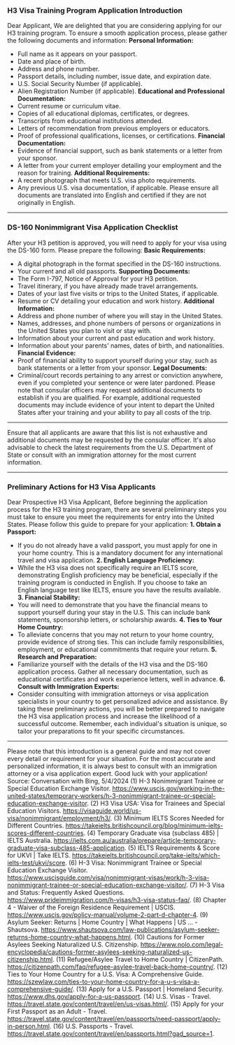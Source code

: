 ### H3 Visa Training Program Application Introduction

Dear Applicant,
We are delighted that you are considering applying for our H3 training program. To ensure a smooth application process, please gather the following documents and information:
**Personal Information:**
- Full name as it appears on your passport.
- Date and place of birth.
- Address and phone number.
- Passport details, including number, issue date, and expiration date.
- U.S. Social Security Number (if applicable).
- Alien Registration Number (if applicable).
**Educational and Professional Documentation:**
- Current resume or curriculum vitae.
- Copies of all educational diplomas, certificates, or degrees.
- Transcripts from educational institutions attended.
- Letters of recommendation from previous employers or educators.
- Proof of professional qualifications, licenses, or certifications.
**Financial Documentation:**
- Evidence of financial support, such as bank statements or a letter from your sponsor.
- A letter from your current employer detailing your employment and the reason for training.
**Additional Requirements:**
- A recent photograph that meets U.S. visa photo requirements.
- Any previous U.S. visa documentation, if applicable.
Please ensure all documents are translated into English and certified if they are not originally in English.
---

### DS-160 Nonimmigrant Visa Application Checklist

After your H3 petition is approved, you will need to apply for your visa using the DS-160 form. Please prepare the following:
**Basic Requirements:**
- A digital photograph in the format specified in the DS-160 instructions.
- Your current and all old passports.
**Supporting Documents:**
- The Form I-797, Notice of Approval for your H3 petition.
- Travel itinerary, if you have already made travel arrangements.
- Dates of your last five visits or trips to the United States, if applicable.
- Resume or CV detailing your education and work history.
**Additional Information:**
- Address and phone number of where you will stay in the United States.
- Names, addresses, and phone numbers of persons or organizations in the United States you plan to visit or stay with.
- Information about your current and past education and work history.
- Information about your parents' names, dates of birth, and nationalities.
**Financial Evidence:**
- Proof of financial ability to support yourself during your stay, such as bank statements or a letter from your sponsor.
**Legal Documents:**
- Criminal/court records pertaining to any arrest or conviction anywhere, even if you completed your sentence or were later pardoned.
Please note that consular officers may request additional documents to establish if you are qualified. For example, additional requested documents may include evidence of your intent to depart the United States after your training and your ability to pay all costs of the trip.
---
Ensure that all applicants are aware that this list is not exhaustive and additional documents may be requested by the consular officer. It's also advisable to check the latest requirements from the U.S. Department of State or consult with an immigration attorney for the most current information.

---

### Preliminary Actions for H3 Visa Applicants

Dear Prospective H3 Visa Applicant,
Before beginning the application process for the H3 training program, there are several preliminary steps you must take to ensure you meet the requirements for entry into the United States. Please follow this guide to prepare for your application:
**1. Obtain a Passport:**
  - If you do not already have a valid passport, you must apply for one in your home country. This is a mandatory document for any international travel and visa application.
**2. English Language Proficiency:**
  - While the H3 visa does not specifically require an IELTS score, demonstrating English proficiency may be beneficial, especially if the training program is conducted in English. If you choose to take an English language test like IELTS, ensure you have the results available.
**3. Financial Stability:**
  - You will need to demonstrate that you have the financial means to support yourself during your stay in the U.S. This can include bank statements, sponsorship letters, or scholarship awards.
**4. Ties to Your Home Country:**
  - To alleviate concerns that you may not return to your home country, provide evidence of strong ties. This can include family responsibilities, employment, or educational commitments that require your return.
**5. Research and Preparation:**
  - Familiarize yourself with the details of the H3 visa and the DS-160 application process. Gather all necessary documentation, such as educational certificates and work experience letters, well in advance.
**6. Consult with Immigration Experts:**
  - Consider consulting with immigration attorneys or visa application specialists in your country to get personalized advice and assistance.
By taking these preliminary actions, you will be better prepared to navigate the H3 visa application process and increase the likelihood of a successful outcome. Remember, each individual's situation is unique, so tailor your preparations to fit your specific circumstances.
---
Please note that this introduction is a general guide and may not cover every detail or requirement for your situation. For the most accurate and personalized information, it is always best to consult with an immigration attorney or a visa application expert. Good luck with your application!
Source: Conversation with Bing, 5/4/2024
(1) H-3 Nonimmigrant Trainee or Special Education Exchange Visitor.
https://www.uscis.gov/working-in-the-united-states/temporary-workers/h-3-nonimmigrant-trainee-or-special-education-exchange-visitor.
(2) H3 Visa USA: Visa for Trainees and Special Education Visitors.
https://visaguide.world/us-visa/nonimmigrant/employment/h3/.
(3) Minimum IELTS Scores Needed for Different Countries.
https://takeielts.britishcouncil.org/blog/minimum-ielts-scores-different-countries.
(4) Temporary Graduate visa (subclass 485) | IELTS Australia.
https://ielts.com.au/australia/prepare/article-temporary-graduate-visa-subclass-485-application.
(5) IELTS Requirements & Score for UKVI | Take IELTS.
https://takeielts.britishcouncil.org/take-ielts/which-ielts-test/ukvi/score.
(6) H-3 Visa: Nonimmigrant Trainee or Special Education Exchange Visitor.
https://www.uscisguide.com/visa/nonimmigrant-visas/work/h-3-visa-nonimmigrant-trainee-or-special-education-exchange-visitor/.
(7) H-3 Visa and Status: Frequently Asked Questions.
https://www.prideimmigration.com/h-visas/h3-visa-status-faq/.
(8) Chapter 4 - Waiver of the Foreign Residence Requirement | USCIS.
https://www.uscis.gov/policy-manual/volume-2-part-d-chapter-4.
(9) Asylum Seeker: Returns | Home Country | What Happens | US ... - Shautsova.
https://www.shautsova.com/law-publications/asylum-seeker-returns-home-country-what-happens.html.
(10) Cautions for Former Asylees Seeking Naturalized U.S. Citizenship.
https://www.nolo.com/legal-encyclopedia/cautions-former-asylees-seeking-naturalized-us-citizenship.html.
(11) Refugee/Asylee Travel to Home Country | CitizenPath.
https://citizenpath.com/faq/refugee-asylee-travel-back-home-country/.
(12) Ties to Your Home Country for a U.S. Visa: A Comprehensive Guide.
https://szewlaw.com/ties-to-your-home-country-for-a-u-s-visa-a-comprehensive-guide/.
(13) Apply for a U.S. Passport | Homeland Security.
https://www.dhs.gov/apply-for-a-us-passport.
(14) U.S. Visas - Travel.
https://travel.state.gov/content/travel/en/us-visas.html/.
(15) Apply for your First Passport as an Adult - Travel.
https://travel.state.gov/content/travel/en/passports/need-passport/apply-in-person.html.
(16) U.S. Passports - Travel.
https://travel.state.gov/content/travel/en/passports.html?gad_source=1.
